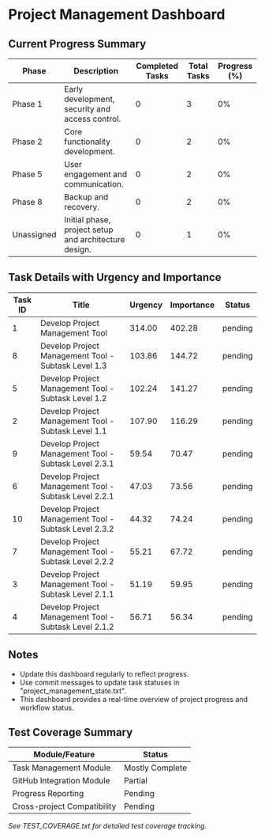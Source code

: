 # Project Management Dashboard

## Current Progress Summary

| Phase | Description | Completed Tasks | Total Tasks | Progress (%) |
|-------|-------------|-----------------|-------------|--------------|
| Phase 1 | Early development, security and access control. | 0 | 3 | 0% |
| Phase 2 | Core functionality development. | 0 | 2 | 0% |
| Phase 5 | User engagement and communication. | 0 | 2 | 0% |
| Phase 8 | Backup and recovery. | 0 | 2 | 0% |
| Unassigned | Initial phase, project setup and architecture design. | 0 | 1 | 0% |

## Task Details with Urgency and Importance

| Task ID | Title | Urgency | Importance | Status |
|---------|-------|---------|------------|--------|
| 1 | Develop Project Management Tool | 314.00 | 402.28 | pending |
| 8 | Develop Project Management Tool - Subtask Level 1.3 | 103.86 | 144.72 | pending |
| 5 | Develop Project Management Tool - Subtask Level 1.2 | 102.24 | 141.27 | pending |
| 2 | Develop Project Management Tool - Subtask Level 1.1 | 107.90 | 116.29 | pending |
| 9 | Develop Project Management Tool - Subtask Level 2.3.1 | 59.54 | 70.47 | pending |
| 6 | Develop Project Management Tool - Subtask Level 2.2.1 | 47.03 | 73.56 | pending |
| 10 | Develop Project Management Tool - Subtask Level 2.3.2 | 44.32 | 74.24 | pending |
| 7 | Develop Project Management Tool - Subtask Level 2.2.2 | 55.21 | 67.72 | pending |
| 3 | Develop Project Management Tool - Subtask Level 2.1.1 | 51.19 | 59.95 | pending |
| 4 | Develop Project Management Tool - Subtask Level 2.1.2 | 56.71 | 56.34 | pending |

## Notes

- Update this dashboard regularly to reflect progress.
- Use commit messages to update task statuses in "project_management_state.txt".
- This dashboard provides a real-time overview of project progress and workflow status.

## Test Coverage Summary

| Module/Feature | Status |
|---------------|--------|
| Task Management Module | Mostly Complete |
| GitHub Integration Module | Partial |
| Progress Reporting | Pending |
| Cross-project Compatibility | Pending |

*See TEST_COVERAGE.txt for detailed test coverage tracking.*
